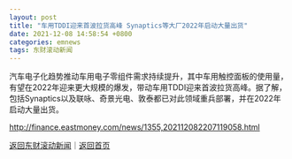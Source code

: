 ```yaml
---
layout: post
title: "车用TDDI迎来首波拉货高峰 Synaptics等大厂2022年启动大量出货"
date: 2021-12-08 14:58:54 +0800
categories: emnews
tags: 东财滚动新闻
---
```


汽车电子化趋势推动车用电子零组件需求持续提升，其中车用触控面板的使用量，有望在2022年迎来更大规模的爆发，带动车用TDDI迎来首波拉货高峰。据了解，包括Synaptics以及联咏、奇景光电、敦泰都已对此领域重兵部署，并在2022年启动大量出货。

<http://finance.eastmoney.com/news/1355,202112082207119058.html>

[返回东财滚动新闻](//finews.withounder.com/emnews/)｜[返回首页](//finews.withounder.com/)